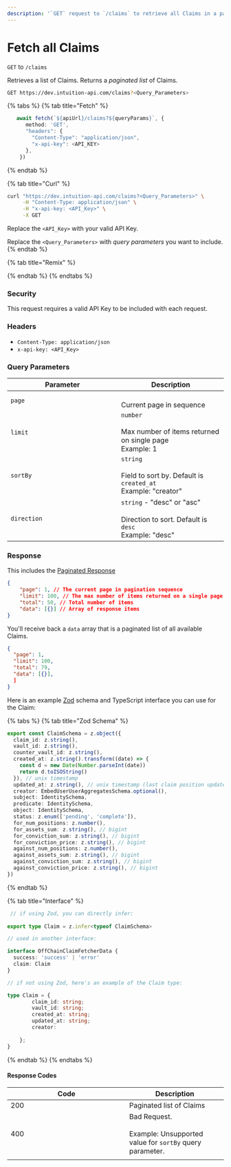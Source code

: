 ```yaml
---
description: '`GET` request to `/claims` to retrieve all Claims in a paginated list.'
---
```


# Fetch all Claims

`GET` to `/claims`

Retrieves a list of Claims. Returns a _paginated list_ of Claims.

```bash
GET https://dev.intuition-api.com/claims?<Query_Parameters>
```

{% tabs %}
{% tab title="Fetch" %}
```typescript
   await fetch(`${apiUrl}/claims?${queryParams}`, {
      method: 'GET',
      "headers": {
        "Content-Type": "application/json",
        "x-api-key": <API_KEY>
      },
    })
```
{% endtab %}

{% tab title="Curl" %}
```bash
curl "https://dev.intuition-api.com/claims?<Query_Parameters>" \
     -H "Content-Type: application/json" \
     -H "x-api-key: <API_Key>" \
     -X GET
```

Replace the `<API_Key>` with your valid API Key.

Replace the `<Query_Parameters>` with _query parameters_ you want to include.
{% endtab %}

{% tab title="Remix" %}

{% endtab %}
{% endtabs %}

### Security

This request requires a valid API Key to be included with each request.

### Headers

* `Content-Type: application/json`
* `x-api-key: <API_Key>`

### Query Parameters

<table><thead><tr><th width="241">Parameter</th><th>Description</th></tr></thead><tbody><tr><td><code>page</code></td><td><br>Current page in sequence</td></tr><tr><td><code>limit</code></td><td><code>number</code><br><br>Max number of items returned on single page<br>Example: 1</td></tr><tr><td><code>sortBy</code></td><td><code>string</code> <br><br>Field to sort by. Default is <code>created_at</code><br>Example: "creator"</td></tr><tr><td><code>direction</code></td><td><code>string</code> - "desc" or "asc"<br><br>Direction to sort. Default is <code>desc</code><br>Example: "desc"</td></tr></tbody></table>

### Response

This includes the [Paginated Response](../api-information.md#pagination)&#x20;

```json
{
    "page": 1, // The current page in pagination sequence
    "limit": 100, // The max number of items returned on a single page
    "total": 50, // Total number of items 
    "data": [{}] // Array of response items
}
```

You'll receive back a `data` array that is a paginated list of all available Claims.

```json
{
  "page": 1,
  "limit": 100,
  "total": 79,
  "data": [{}],
  ]
}
```

Here is an example [Zod](https://zod.dev/) schema and TypeScript interface you can use for the Claim:

{% tabs %}
{% tab title="Zod Schema" %}
```typescript
export const ClaimSchema = z.object({
  claim_id: z.string(),
  vault_id: z.string(),
  counter_vault_id: z.string(),
  created_at: z.string().transform((date) => {
    const d = new Date(Number.parseInt(date))
    return d.toISOString()
  }), // unix timestamp
  updated_at: z.string(), // unix timestamp (last claim position update)
  creator: EmbedUserUserAggregatesSchema.optional(),
  subject: IdentitySchema,
  predicate: IdentitySchema,
  object: IdentitySchema,
  status: z.enum(['pending', 'complete']),
  for_num_positions: z.number(),
  for_assets_sum: z.string(), // bigint
  for_conviction_sum: z.string(), // bigint
  for_conviction_price: z.string(), // bigint
  against_num_positions: z.number(),
  against_assets_sum: z.string(), // bigint
  against_conviction_sum: z.string(), // bigint
  against_conviction_price: z.string(), // bigint
})
```
{% endtab %}

{% tab title="Interface" %}
```typescript
 // if using Zod, you can directly infer:
 
export type Claim = z.infer<typeof ClaimSchema>

// used in another interface:

interface OffChainClaimFetcherData {
  success: 'success' | 'error'
  claim: Claim
}

// if not using Zod, here's an example of the Claim type:

type Claim = {
        claim_id: string;
        vault_id: string;
        created_at: string;
        updated_at: string;
        creator: 
        
    };
}

```
{% endtab %}
{% endtabs %}

#### Response Codes

<table><thead><tr><th width="260">Code</th><th>Description</th></tr></thead><tbody><tr><td>200</td><td>Paginated list of Claims</td></tr><tr><td>400</td><td>Bad Request. <br><br>Example: Unsupported value for <code>sortBy</code> query parameter.</td></tr><tr><td></td><td></td></tr></tbody></table>
